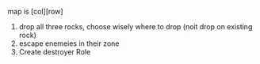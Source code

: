 map is [col][row]


1. drop all three rocks, choose wisely where to drop (noit drop on existing rock)
2. escape enemeies in their zone
3. Create destroyer Role